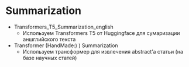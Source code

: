# Summarization

- Transformers_T5_Summarization_english 
  - Используем Transformers T5 от Huggingface для сумаризации аншглийского текста
- Transformer (HandMade:) ) Summarization
  - Используем трансформер для извлечения abstract’а статьи (на базе научных статей)
  
